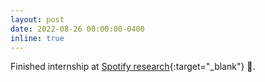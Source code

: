 ```yaml
---
layout: post
date: 2022-08-26 00:00:00-0400
inline: true
---
```


Finished internship at [Spotify research](https://research.atspotify.com/){:target="_blank"} 🎵.